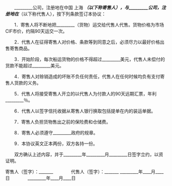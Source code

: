 
 


　　_________公司，注册地在中国
上海
_________（以下称寄售人），与_________公司，注册地在_________（以下称代售人），按下列条款签订本协议：


　　1．寄售人将不断地把_________（货物）运交给代售人代售。货物价格为市场CIF市价，约隔90天运交一次。


　　2．代售人在征得寄售人对价格、条款等到同意之后，必须尽力以最好价格出售寄售商品。


　　3．开始阶段，每次船运货物的价格不得超过_________美元，代售人未偿付的货款不能超过_________美元。


　　4．寄售人对赊销造成的坏账不负任何责任，代售人在任何时候均负有支付寄售人货款的义务。


　　5．代售人将接受寄售人开立的以代售人为付款人的90天远期汇票，年利_________％。


　　6．代售人以签字信托收据从寄售人银行换取包括提单在内的装运单据。


　　7．寄售人负担货物售出之前的保险费和仓储费。


　　8．寄售人必须遵守_________政府的规章。


　　9．本协议英文正本两份，双方各持一份。


　　双方确认上述内容，并于_________年_________月_________日签字立约，以资证明。



寄售人（签字）：_______　　　　代售人（签字）：_______
_________年____月____日　　　　_________年____月____日
 


 

 
 
 
 
 
  


  
 

  


  


  
 
 
 
 

